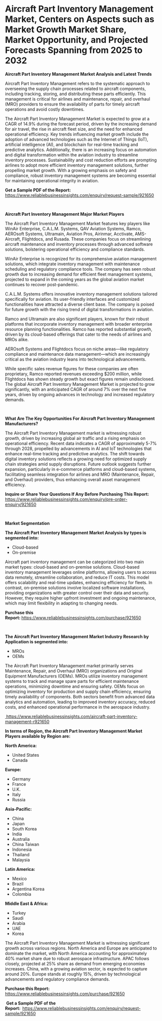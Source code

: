 <p><h1>Aircraft Part Inventory Management Market, Centers on Aspects such as Market Growth Market Share, Market Opportunity, and Projected Forecasts Spanning from 2025 to 2032</h1></p><p><strong>Aircraft Part Inventory Management Market Analysis and Latest Trends</strong></p>
<p><p>Aircraft Part Inventory Management refers to the systematic approach to overseeing the supply chain processes related to aircraft components, including tracking, storing, and distributing these parts efficiently. This management is critical for airlines and maintenance, repair, and overhaul (MRO) providers to ensure the availability of parts for timely aircraft operations and avoid costly downtimes. </p><p>The Aircraft Part Inventory Management Market is expected to grow at a CAGR of 14.9% during the forecast period, driven by the increasing demand for air travel, the rise in aircraft fleet size, and the need for enhanced operational efficiency. Key trends influencing market growth include the adoption of advanced technologies such as the Internet of Things (IoT), artificial intelligence (AI), and blockchain for real-time tracking and predictive analytics. Additionally, there is an increasing focus on automation and digital transformation within the aviation industry to streamline inventory processes. Sustainability and cost reduction efforts are prompting airlines to adopt more efficient inventory management solutions, further propelling market growth. With a growing emphasis on safety and compliance, robust inventory management systems are becoming essential for maintaining operational integrity in aviation.</p></p>
<p><strong>Get a Sample PDF of the Report:&nbsp;</strong> <a href="https://www.reliablebusinessinsights.com/enquiry/request-sample/921650?utm_campaign=3115&utm_medium=2&utm_source=Github&utm_content=ia&utm_term=18042025&utm_id=aircraft-part-inventory-management">https://www.reliablebusinessinsights.com/enquiry/request-sample/921650</a></p>
<p>&nbsp;</p>
<p><strong>Aircraft Part Inventory Management Major Market Players</strong></p>
<p><p>The Aircraft Part Inventory Management Market features key players like WinAir Enterprise, C.A.L.M. Systems, QAV Aviation Systems, Ramco, AEROsoft Systems, Ultramain, Aviation Pros, Airinmar, Acctivate, AMS-Aircraft, Flightdocs, and Rusada. These companies focus on streamlining aircraft maintenance and inventory processes through advanced software solutions, bolstering operational efficiency and compliance standards.</p><p>WinAir Enterprise is recognized for its comprehensive aviation management solutions, which integrate inventory management with maintenance scheduling and regulatory compliance tools. The company has seen robust growth due to increasing demand for efficient fleet management systems, projected to expand in the coming years as the global aviation market continues to recover post-pandemic.</p><p>C.A.L.M. Systems offers innovative inventory management solutions tailored specifically for aviation. Its user-friendly interfaces and customized functionalities have attracted a diverse client base. The company is poised for future growth with the rising trend of digital transformations in aviation.</p><p>Ramco and Ultramain are also significant players, known for their robust platforms that incorporate inventory management with broader enterprise resource planning functionalities. Ramco has reported substantial growth, driven by its cloud-based offerings that cater to the needs of airlines and MROs alike.</p><p>AEROsoft Systems and Flightdocs focus on niche areas—like regulatory compliance and maintenance data management—which are increasingly critical as the aviation industry leans into technological advancements.</p><p>While specific sales revenue figures for these companies are often proprietary, Ramco reported revenues exceeding $200 million, while Flightdocs has shown steady growth but exact figures remain undisclosed. The global Aircraft Part Inventory Management Market is projected to grow significantly, with an anticipated CAGR of around 7% over the next five years, driven by ongoing advances in technology and increased regulatory demands.</p></p>
<p>&nbsp;</p>
<p><strong>What Are The Key Opportunities For Aircraft Part Inventory Management Manufacturers?</strong></p>
<p><p>The Aircraft Part Inventory Management market is witnessing robust growth, driven by increasing global air traffic and a rising emphasis on operational efficiency. Recent data indicates a CAGR of approximately 5-7% through 2028, propelled by advancements in AI and IoT technologies that enhance real-time tracking and predictive analytics. The shift towards digital inventory solutions reflects a growing need for optimized supply chain strategies amid supply disruptions. Future outlook suggests further expansion, particularly in e-commerce platforms and cloud-based systems, facilitating seamless integration for airlines and MRO (Maintenance, Repair, and Overhaul) providers, thus enhancing overall asset management efficiency.</p></p>
<p><strong>Inquire or Share Your Questions If Any Before Purchasing This Report:</strong> <a href="https://www.reliablebusinessinsights.com/enquiry/pre-order-enquiry/921650?utm_campaign=3115&utm_medium=2&utm_source=Github&utm_content=ia&utm_term=18042025&utm_id=aircraft-part-inventory-management">https://www.reliablebusinessinsights.com/enquiry/pre-order-enquiry/921650</a></p>
<p>&nbsp;</p>
<p><strong>Market Segmentation</strong></p>
<p><strong>The Aircraft Part Inventory Management Market Analysis by types is segmented into:</strong></p>
<p><ul><li>Cloud-based</li><li>On-premise</li></ul></p>
<p><p>Aircraft part inventory management can be categorized into two main market types: cloud-based and on-premise solutions. Cloud-based inventory management leverages online platforms, allowing users to access data remotely, streamline collaboration, and reduce IT costs. This model offers scalability and real-time updates, enhancing efficiency for fleets. In contrast, on-premise solutions involve localized software installations, providing organizations with greater control over their data and security. However, they require higher upfront investment and ongoing maintenance, which may limit flexibility in adapting to changing needs.</p></p>
<p><strong>Purchase this Report:&nbsp;</strong><a href="https://www.reliablebusinessinsights.com/purchase/921650?utm_campaign=3115&utm_medium=2&utm_source=Github&utm_content=ia&utm_term=18042025&utm_id=aircraft-part-inventory-management">https://www.reliablebusinessinsights.com/purchase/921650</a></p>
<p>&nbsp;</p>
<p><strong>The Aircraft Part Inventory Management Market Industry Research by Application is segmented into:</strong></p>
<p><ul><li>MROs</li><li>OEMs</li></ul></p>
<p><p>The Aircraft Part Inventory Management market primarily serves Maintenance, Repair, and Overhaul (MRO) organizations and Original Equipment Manufacturers (OEMs). MROs utilize inventory management systems to track and manage spare parts for efficient maintenance operations, minimizing downtime and ensuring safety. OEMs focus on optimizing inventory for production and supply chain efficiency, ensuring timely availability of components. Both sectors benefit from advanced data analytics and automation, leading to improved inventory accuracy, reduced costs, and enhanced operational performance in the aerospace industry.</p></p>
<p><a href="https://www.reliablebusinessinsights.com/aircraft-part-inventory-management-r921650?utm_campaign=3115&utm_medium=2&utm_source=Github&utm_content=ia&utm_term=18042025&utm_id=aircraft-part-inventory-management">&nbsp;https://www.reliablebusinessinsights.com/aircraft-part-inventory-management-r921650</a></p>
<p><strong>In terms of Region, the Aircraft Part Inventory Management Market Players available by Region are:</strong></p>
<p>
    <p> <strong> North America: </strong>
        <ul>
            <li>United States</li>
            <li>Canada</li>
        </ul>
        </p> 
    <p> <strong> Europe: </strong>
        <ul>
            <li>Germany</li>
            <li>France</li>
            <li>U.K.</li>
            <li>Italy</li>
            <li>Russia</li>
        </ul>
        </p> 
    <p> <strong> Asia-Pacific: </strong>
        <ul>
            <li>China</li>
            <li>Japan</li>
            <li>South Korea</li>
            <li>India</li>
            <li>Australia</li>
            <li>China Taiwan</li>
            <li>Indonesia</li>
            <li>Thailand</li>
            <li>Malaysia</li>
        </ul>
        </p> 
    <p> <strong> Latin America: </strong>
        <ul>
            <li>Mexico</li>
            <li>Brazil</li>
            <li>Argentina Korea</li>
            <li>Colombia</li>
        </ul>
        </p> 
    <p> <strong> Middle East & Africa: </strong>
        <ul>
            <li>Turkey</li>
            <li>Saudi</li>
            <li>Arabia</li>
            <li>UAE</li>
            <li>Korea</li>
        </ul>
    </p>
    </p>
<p><p>The Aircraft Part Inventory Management Market is witnessing significant growth across various regions. North America and Europe are anticipated to dominate the market, with North America accounting for approximately 40% market share due to robust aerospace infrastructure. APAC follows closely, projected at 25% share as demand from emerging economies increases. China, with a growing aviation sector, is expected to capture around 20%. Europe stands at roughly 15%, driven by technological advancements and regulatory compliance demands.</p></p>
<p><strong>Purchase this Report: </strong><a href="https://www.reliablebusinessinsights.com/purchase/921650?utm_campaign=3115&utm_medium=2&utm_source=Github&utm_content=ia&utm_term=18042025&utm_id=aircraft-part-inventory-management">https://www.reliablebusinessinsights.com/purchase/921650</a></p>
<p>&nbsp;<strong>Get a Sample PDF of the Report:&nbsp;&nbsp;</strong><a href="https://www.reliablebusinessinsights.com/enquiry/request-sample/921650?utm_campaign=3115&utm_medium=2&utm_source=Github&utm_content=ia&utm_term=18042025&utm_id=aircraft-part-inventory-management">https://www.reliablebusinessinsights.com/enquiry/request-sample/921650</a></p>
<p><strong></strong></p>
<p><p></p><p></p><p></p></p>